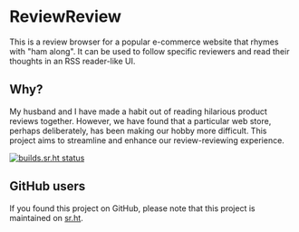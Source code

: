 # ReviewReview

This is a review browser for a popular e-commerce website that rhymes with "ham along". It can be used to follow specific reviewers and read their thoughts in an RSS reader-like UI.

## Why?

My husband and I have made a habit out of reading hilarious product reviews together. However, we have found that a particular web store, perhaps deliberately, has been making our hobby more difficult. This project aims to streamline and enhance our review-reviewing experience.

[![builds.sr.ht status](https://builds.sr.ht/~supertunaman/ReviewReview.svg)](https://builds.sr.ht/~supertunaman/ReviewReview?)

## GitHub users

If you found this project on GitHub, please note that this project is maintained on [sr.ht](https://git.sr.ht/~supertunaman/ReviewReview).
